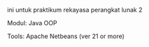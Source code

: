 ini untuk praktikum rekayasa perangkat lunak 2

Modul: 
Java
OOP

Tools:
Apache Netbeans (ver 21 or more)
